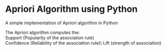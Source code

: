 # Apriori Algorithm using Python
A simple implementation of Apriori algorithm in Python

The Apriori algorithm computes the:\
   Support (Popularity of the association rule)\
   Confidence (Reliability of the association rule)\ 
   Lift (strength of association)
